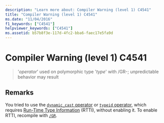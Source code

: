 ```yaml
---
description: "Learn more about: Compiler Warning (level 1) C4541"
title: "Compiler Warning (level 1) C4541"
ms.date: "11/04/2016"
f1_keywords: ["C4541"]
helpviewer_keywords: ["C4541"]
ms.assetid: b57b8f3e-117d-4fc2-bba6-faec17e5fa9d
---
```

# Compiler Warning (level 1) C4541

> '*operator*' used on polymorphic type '*type*' with /GR-; unpredictable behavior may result

## Remarks

You tried to use the [`dynamic_cast` operator](../../cpp/dynamic-cast-operator.md) or [`typeid` operator](../../cpp/typeid-operator.md), which requires [Run-Time Type Information](../../cpp/run-time-type-information.md) (RTTI), without enabling it. To enable RTTI, recompile with [`/GR`](../../build/reference/gr-enable-run-time-type-information.md).
